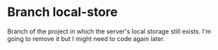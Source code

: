 # Branch local-store

Branch of the project in which the server's local storage still exists. I'm going to remove it but I might need to code again later.